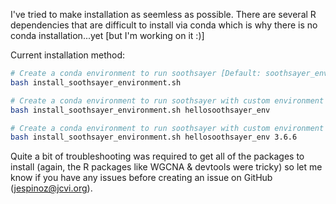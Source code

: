 I've tried to make installation as seemless as possible.  There are several R dependencies that are difficult to install via conda which is why there is no conda installation...yet [but I'm working on it :)]  

Current installation method:

```bash
# Create a conda environment to run soothsayer [Default: soothsayer_env]
bash install_soothsayer_environment.sh

# Create a conda environment to run soothsayer with custom environment name
bash install_soothsayer_environment.sh hellosoothsayer_env

# Create a conda environment to run soothsayer with custom environment name & a particular Python version (when I created this the 3.7.x dependencies weren't ready and I've only tested this on 3.6.x)
bash install_soothsayer_environment.sh hellosoothsayer_env 3.6.6
```

Quite a bit of troubleshooting was required to get all of the packages to install (again, the R packages like WGCNA & devtools were tricky) so let me know if you have any issues before creating an issue on GitHub (jespinoz@jcvi.org).
